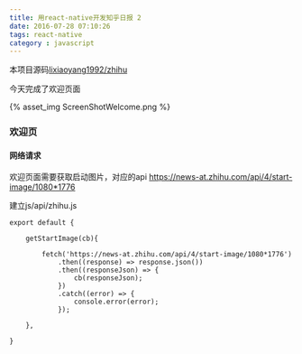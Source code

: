 ```yaml
---
title: 用react-native开发知乎日报 2
date: 2016-07-28 07:10:26
tags: react-native
category : javascript
---
```


本项目源码[lixiaoyang1992/zhihu](https://github.com/lixiaoyang1992/zhihu)

今天完成了欢迎页面

{% asset_img ScreenShotWelcome.png %}

<!-- more -->
### 欢迎页  

#### 网络请求

欢迎页面需要获取启动图片，对应的api https://news-at.zhihu.com/api/4/start-image/1080*1776

建立js/api/zhihu.js

    export default {

        getStartImage(cb){

            fetch('https://news-at.zhihu.com/api/4/start-image/1080*1776')
                .then((response) => response.json())
                .then((responseJson) => {
                    cb(responseJson);
                })
                .catch((error) => {
                    console.error(error);
                });

        },

    }
